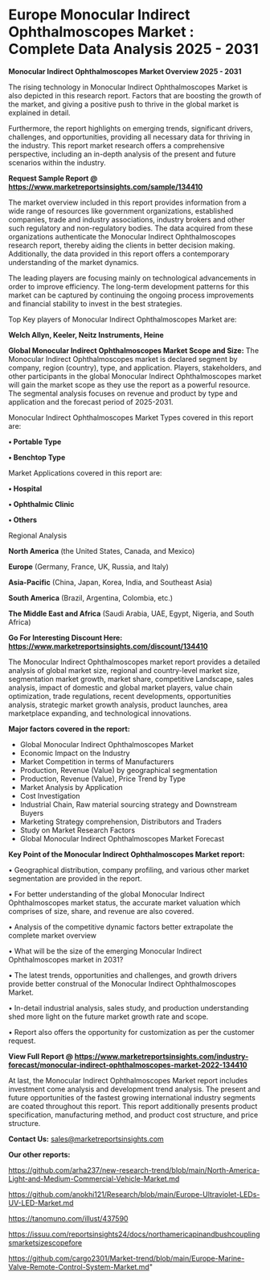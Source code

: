 # Europe Monocular Indirect Ophthalmoscopes Market : Complete Data Analysis 2025 - 2031

<Strong> Monocular Indirect Ophthalmoscopes Market Overview 2025 - 2031</strong>

The rising technology in Monocular Indirect Ophthalmoscopes Market is also depicted in this research report. Factors that are boosting the growth of the market, and giving a positive push to thrive in the global market is explained in detail.

Furthermore, the report highlights on emerging trends, significant drivers, challenges, and opportunities, providing all necessary data for thriving in the industry. This report market research offers a comprehensive perspective, including an in-depth analysis of the present and future scenarios within the industry.

<strong>Request Sample Report @ <a href=https://www.marketreportsinsights.com/sample/134410>https://www.marketreportsinsights.com/sample/134410</a></strong>

The market overview included in this report provides information from a wide range of resources like government organizations, established companies, trade and industry associations, industry brokers and other such regulatory and non-regulatory bodies. The data acquired from these organizations authenticate the Monocular Indirect Ophthalmoscopes research report, thereby aiding the clients in better decision making. Additionally, the data provided in this report offers a contemporary understanding of the market dynamics.

The leading players are focusing mainly on technological advancements in order to improve efficiency. The long-term development patterns for this market can be captured by continuing the ongoing process improvements and financial stability to invest in the best strategies.

Top Key players of Monocular Indirect Ophthalmoscopes Market are:

<strong>Welch Allyn, Keeler, Neitz Instruments, Heine</strong>

<strong><b>Global Monocular Indirect Ophthalmoscopes Market Scope and Size:</b></strong>
The Monocular Indirect Ophthalmoscopes market is declared segment by company, region (country), type, and application. Players, stakeholders, and other participants in the global Monocular Indirect Ophthalmoscopes market will gain the market scope as they use the report as a powerful resource. The segmental analysis focuses on revenue and product by type and application and the forecast period of 2025-2031.

Monocular Indirect Ophthalmoscopes Market Types covered in this report are:

<strong>• Portable Type

• Benchtop Type</strong>

Market Applications covered in this report are:

<strong>• Hospital

• Ophthalmic Clinic

• Others</strong> 

Regional Analysis

<strong>North America</strong> (the United States, Canada, and Mexico)

<strong>Europe</strong> (Germany, France, UK, Russia, and Italy)

<strong>Asia-Pacific</strong> (China, Japan, Korea, India, and Southeast Asia)

<strong>South America</strong> (Brazil, Argentina, Colombia, etc.)

<strong>The Middle East and Africa</strong> (Saudi Arabia, UAE, Egypt, Nigeria, and South Africa)

<strong>Go For Interesting Discount Here: <a href=https://www.marketreportsinsights.com/discount/134410>https://www.marketreportsinsights.com/discount/134410</a></strong>

The Monocular Indirect Ophthalmoscopes market report provides a detailed analysis of global market size, regional and country-level market size, segmentation market growth, market share, competitive Landscape, sales analysis, impact of domestic and global market players, value chain optimization, trade regulations, recent developments, opportunities analysis, strategic market growth analysis, product launches, area marketplace expanding, and technological innovations.

<strong><b>Major factors covered in the report:</b></strong>
<ul>
  <li>Global Monocular Indirect Ophthalmoscopes Market </li>
  <li>Economic Impact on the Industry</li>
  <li>Market Competition in terms of Manufacturers</li>
  <li>Production, Revenue (Value) by geographical segmentation</li>
  <li>Production, Revenue (Value), Price Trend by Type</li>
  <li>Market Analysis by Application</li>
  <li>Cost Investigation</li>
  <li>Industrial Chain, Raw material sourcing strategy and Downstream Buyers</li>
  <li>Marketing Strategy comprehension, Distributors and Traders</li>
  <li>Study on Market Research Factors</li>
  <li>Global Monocular Indirect Ophthalmoscopes Market Forecast</li>
</ul>

<strong><b>Key Point of the Monocular Indirect Ophthalmoscopes Market report:</b></strong>

• Geographical distribution, company profiling, and various other market segmentation are provided in the report.

• For better understanding of the global Monocular Indirect Ophthalmoscopes market status, the accurate market valuation which comprises of size, share, and revenue are also covered.

• Analysis of the competitive dynamic factors better extrapolate the complete market overview

• What will be the size of the emerging Monocular Indirect Ophthalmoscopes market in 2031?

• The latest trends, opportunities and challenges, and growth drivers provide better construal of the Monocular Indirect Ophthalmoscopes Market.

• In-detail industrial analysis, sales study, and production understanding shed more light on the future market growth rate and scope.

• Report also offers the opportunity for customization as per the customer request.

<strong><b>View Full Report @ <a href=https://www.marketreportsinsights.com/industry-forecast/monocular-indirect-ophthalmoscopes-market-2022-134410>https://www.marketreportsinsights.com/industry-forecast/monocular-indirect-ophthalmoscopes-market-2022-134410</a></b></strong>


At last, the Monocular Indirect Ophthalmoscopes Market report includes investment come analysis and development trend analysis. The present and future opportunities of the fastest growing international industry segments are coated throughout this report. This report additionally presents product specification, manufacturing method, and product cost structure, and price structure.

<strong>Contact Us:</strong>
sales@marketreportsinsights.com

<strong>Our other reports:</strong>

<a href=https://github.com/arha237/new-research-trend/blob/main/North-America-Light-and-Medium-Commercial-Vehicle-Market.md>https://github.com/arha237/new-research-trend/blob/main/North-America-Light-and-Medium-Commercial-Vehicle-Market.md</a>

<a href=https://github.com/anokhi121/Research/blob/main/Europe-Ultraviolet-LEDs-UV-LED-Market.md>https://github.com/anokhi121/Research/blob/main/Europe-Ultraviolet-LEDs-UV-LED-Market.md</a>

<a href=https://tanomuno.com/illust/437590>https://tanomuno.com/illust/437590</a>

<a href=https://issuu.com/reportsinsights24/docs/northamericapinandbushcouplingsmarketsizescopefore>https://issuu.com/reportsinsights24/docs/northamericapinandbushcouplingsmarketsizescopefore</a>

<a href=https://github.com/cargo2301/Market-trend/blob/main/Europe-Marine-Valve-Remote-Control-System-Market.md>https://github.com/cargo2301/Market-trend/blob/main/Europe-Marine-Valve-Remote-Control-System-Market.md</a>"
